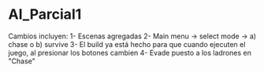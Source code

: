 # AI_Parcial1

Cambios incluyen:
1- Escenas agregadas
2- Main menu -> select mode -> a) chase o b) survive
3- El build ya está hecho para que cuando ejecuten el juego, al presionar los botones cambien
4- Evade puesto a los ladrones en "Chase"
